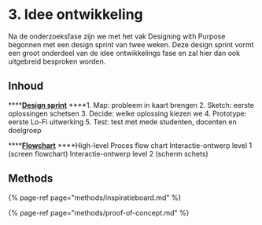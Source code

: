 # 3. Idee ontwikkeling

Na de onderzoeksfase zijn we met het vak Designing with Purpose begonnen met een design sprint van twee weken. Deze design sprint vormt een groot onderdeel van de idee ontwikkelings fase en zal hier dan ook uitgebreid besproken worden.

## Inhoud

\*\*\*\*[**Design sprint**](design-sprint/)                                                                                                                                                                                                   ****1. Map: probleem in kaart brengen                                                                                                                                                                                                                      2. Sketch: eerste oplossingen schetsen                                                                                                                                                                                                      3. Decide: welke oplossing kiezen we                                                                                                                                                        4. Prototype: eerste Lo-Fi uitwerking                                                                                                                                                                            5. Test: test met mede studenten, docenten en doelgroep

\*\*\*\*[**Flowchart**](flowchart.md)                                                                                                                                                                                                             ****High-level Proces flow chart                                                                                                                Interactie-ontwerp level 1 \(screen flowchart\)                                                                                                                                                                                  Interactie-ontwerp level 2 \(scherm schets\)

## Methods

{% page-ref page="methods/inspiratieboard.md" %}

{% page-ref page="methods/proof-of-concept.md" %}



